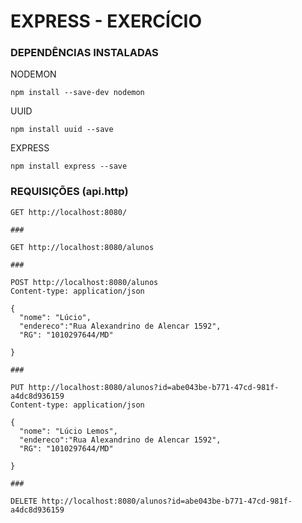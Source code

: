 # EXPRESS - EXERCÍCIO
### DEPENDÊNCIAS INSTALADAS
NODEMON

    npm install --save-dev nodemon


UUID
    
    
    npm install uuid --save

    
EXPRESS

    npm install express --save

### REQUISIÇÕES (api.http)

    GET http://localhost:8080/

    ###

    GET http://localhost:8080/alunos

    ###

    POST http://localhost:8080/alunos
    Content-type: application/json

    {
      "nome": "Lúcio",
      "endereco":"Rua Alexandrino de Alencar 1592",
      "RG": "1010297644/MD"
   
    }

    ###

    PUT http://localhost:8080/alunos?id=abe043be-b771-47cd-981f-a4dc8d936159
    Content-type: application/json

    {
      "nome": "Lúcio Lemos",
      "endereco":"Rua Alexandrino de Alencar 1592",
      "RG": "1010297644/MD"
   
    }

    ### 

    DELETE http://localhost:8080/alunos?id=abe043be-b771-47cd-981f-a4dc8d936159

